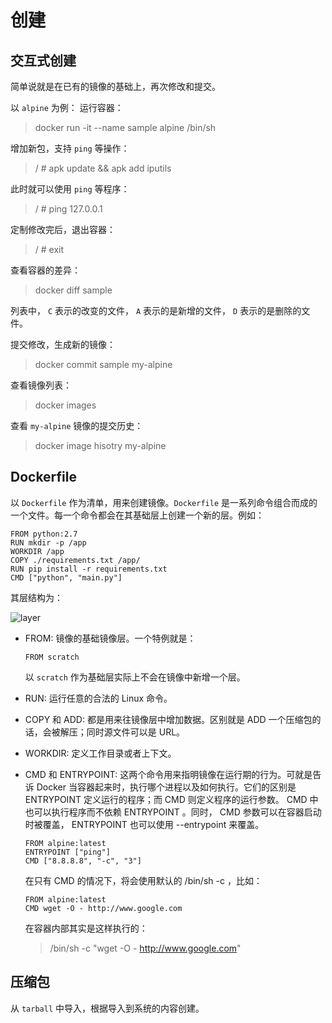 # 创建
## 交互式创建
简单说就是在已有的镜像的基础上，再次修改和提交。

以 `alpine` 为例：
运行容器：
> docker run -it --name sample alpine /bin/sh

增加新包，支持 `ping` 等操作：
> / # apk update && apk add iputils

此时就可以使用 `ping` 等程序：
> / # ping 127.0.0.1

定制修改完后，退出容器：
> / # exit

查看容器的差异：
> docker diff sample

列表中， `C` 表示的改变的文件， `A` 表示的是新增的文件， `D` 表示的是删除的文件。

提交修改，生成新的镜像：
> docker commit sample my-alpine

查看镜像列表：
> docker images

查看 `my-alpine` 镜像的提交历史：
> docker image hisotry my-alpine

## Dockerfile
以 `Dockerfile` 作为清单，用来创建镜像。`Dockerfile` 是一系列命令组合而成的一个文件。每一个命令都会在其基础层上创建一个新的层。例如：
```
FROM python:2.7
RUN mkdir -p /app
WORKDIR /app
COPY ./requirements.txt /app/
RUN pip install -r requirements.txt
CMD ["python", "main.py"]
```

其层结构为：

![layer](./static/docker-layer.PNG)


- FROM: 镜像的基础镜像层。一个特例就是：
    ```
    FROM scratch
    ```

    以 `scratch` 作为基础层实际上不会在镜像中新增一个层。

- RUN: 运行任意的合法的 Linux 命令。
- COPY 和 ADD: 都是用来往镜像层中增加数据。区别就是 ADD 一个压缩包的话，会被解压；同时源文件可以是 URL。
- WORKDIR: 定义工作目录或者上下文。
- CMD 和 ENTRYPOINT: 这两个命令用来指明镜像在运行期的行为。可就是告诉 Docker 当容器起来时，执行哪个进程以及如何执行。它们的区别是 ENTRYPOINT 定义运行的程序；而 CMD 则定义程序的运行参数。 CMD 中也可以执行程序而不依赖 ENTRYPOINT 。同时， CMD 参数可以在容器启动时被覆盖， ENTRYPOINT 也可以使用 --entrypoint 来覆盖。
    ```
    FROM alpine:latest
    ENTRYPOINT ["ping"]
    CMD ["8.8.8.8", "-c", "3"]
    ```
    在只有 CMD 的情况下，将会使用默认的  /bin/sh -c ，比如：
    ```
    FROM alpine:latest
    CMD wget -O - http://www.google.com
    ```
    在容器内部其实是这样执行的：
    > /bin/sh -c "wget -O - http://www.google.com"

## 压缩包
从 `tarball` 中导入，根据导入到系统的内容创建。
